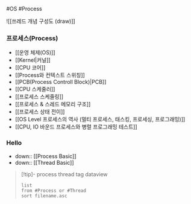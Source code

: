 
#OS #Process 

![[쓰레드 개념 구성도 (draw)]]

### 프로세스(Process) 
-  [[운영 체제(OS)]]
- [[Kernel|커널]]
- [[CPU 코어]]
- [[Process와 컨텍스트 스위칭]]
- [[PCB(Process Controll Block)|PCB]]
- [[CPU 스케줄러]]
- [[프로세스 스케줄링]]
- [[프로세스 & 스레드 메모리 구조]]
- [[프로세스 상태 전이]]
- [[OS Level 프로세스의 역사 (멀티 프로세스, 태스킹, 프로세싱, 프로그래밍)]]
- [[CPU, IO 바운드 프로세스와 병렬 프로그래밍 테스트]]



### Hello

- down:: [[Process Basic]]
- down:: [[Thread Basic]]

>[!tip]- process thread tag dataview
>```dataview
>list
>from #Process or #Thread 
>sort filename.asc
>```



